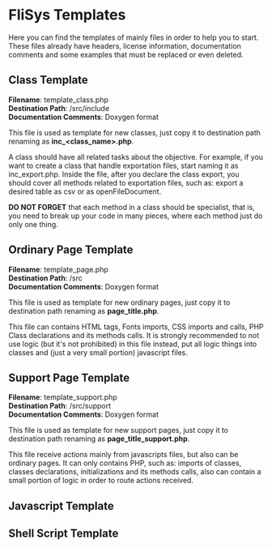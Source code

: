 # FliSys Templates

Here you can find the templates of mainly files in order to help you to start. These files already have headers, license information, documentation comments and some examples that must be replaced or even deleted.

## Class Template

**Filename**: template_class.php  
**Destination Path**: /src/include  
**Documentation Comments**: Doxygen format

This file is used as template for new classes, just copy it to destination path renaming as **inc_<class_name>.php**.

A class should have all related tasks about the objective. For example, if you want to create a class that handle exportation files, start naming it as inc_export.php. Inside the file, after you declare the class export, you should cover all methods related to exportation files, such as: export a desired table as csv or as openFileDocument.

**DO NOT FORGET** that each method in a class should be specialist, that is, you need to break up your code in many pieces, where each method just do only one thing.

## Ordinary Page Template

**Filename**: template_page.php  
**Destination Path**: /src  
**Documentation Comments**: Doxygen format

This file is used as template for new ordinary pages, just copy it to destination path renaming as **page_title.php**.

This file can contains HTML tags, Fonts imports, CSS imports and calls, PHP Class declarations and its methods calls. It is strongly recommended to not use logic (but it's not prohibited) in this file instead, put all logic things into classes and (just a very small portion) javascript files.

## Support Page Template

**Filename**: template_support.php  
**Destination Path**: /src/support  
**Documentation Comments**: Doxygen format

This file is used as template for new support pages, just copy it to destination path renaming as **page_title_support.php**.

This file receive actions mainly from javascripts files, but also can be ordinary pages. It can only contains PHP, such as: imports of classes, classes declarations, initializations and its methods calls, also can contain a small portion of logic in order to route actions received.

## Javascript Template


## Shell Script Template

